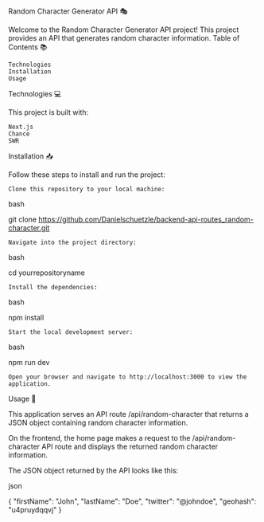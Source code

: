 Random Character Generator API 🎭

Welcome to the Random Character Generator API project! This project provides an API that generates random character information.
Table of Contents 📚

    Technologies
    Installation
    Usage

Technologies 💻

This project is built with:

    Next.js
    Chance
    SWR

Installation 📥

Follow these steps to install and run the project:

    Clone this repository to your local machine:

bash

git clone https://github.com/Danielschuetzle/backend-api-routes_random-character.git

    Navigate into the project directory:

bash

cd yourrepositoryname

    Install the dependencies:

bash

npm install

    Start the local development server:

bash

npm run dev

    Open your browser and navigate to http://localhost:3000 to view the application.

Usage 🚀

This application serves an API route /api/random-character that returns a JSON object containing random character information.

On the frontend, the home page makes a request to the /api/random-character API route and displays the returned random character information.

The JSON object returned by the API looks like this:

json

{
  "firstName": "John",
  "lastName": "Doe",
  "twitter": "@johndoe",
  "geohash": "u4pruydqqvj"
}
